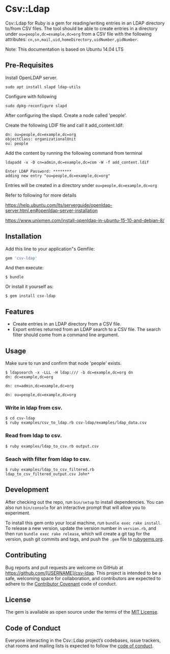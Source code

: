 # Csv::Ldap

Csv::Ldap for Ruby is a gem for reading/writing entries in an LDAP directory to/from CSV files. The tool should be able to create entries in a directory under `ou=people,dc=example,dc=org` from a CSV file with the following attributes: `cn,sn,mail,uid,homeDirectory,uidNumber,gidNumber`.

Note: This documentation is based on Ubuntu 14.04 LTS

## Pre-Requisites

Install OpenLDAP server.

```
sudo apt install slapd ldap-utils
```

Configure with following

```
sudo dpkg-reconfigure slapd
```

After configuring the slapd. Create a node called 'people'.

Create the following LDIF file and call it add_content.ldif:

```
dn: ou=people,dc=example,dc=org
objectClass: organizationalUnit
ou: people
```

Add the content by running the following command from terminal

```
ldapadd -x -D cn=admin,dc=example,dc=com -W -f add_content.ldif

Enter LDAP Password: ********
adding new entry "ou=people,dc=example,dc=org"
```

Entries will be created in a directory under `ou=people,dc=example,dc=org`

Refer to following for more details

https://help.ubuntu.com/lts/serverguide/openldap-server.html.en#openldap-server-installation

https://www.unixmen.com/install-openldap-in-ubuntu-15-10-and-debian-8/

## Installation

Add this line to your application"s Gemfile:

```ruby
gem 'csv-ldap'
```

And then execute:

    $ bundle

Or install it yourself as:

    $ gem install csv-ldap

## Features
- Create entries in an LDAP directory from a CSV file.
- Export entries returned from an LDAP search to a CSV file. The search filter should come from a command line argument.

## Usage

Make sure to run and confirm that node 'people' exists.

```
$ ldapsearch -x -LLL -H ldap:/// -b dc=example,dc=org dn
dn: dc=example,dc=org

dn: cn=admin,dc=example,dc=org

dn: ou=people,dc=example,dc=org
```

### Write in ldap from csv.

```
$ cd csv-ldap
$ ruby examples/csv_to_ldap.rb csv-ldap/examples/ldap_data.csv
```

### Read from ldap to csv.

```
$ ruby examples/ldap_to_csv.rb output.csv
```

### Seach with filter from ldap to csv.

```
$ ruby examples/ldap_to_csv_filtered.rb ldap_to_csv_filtered_output.csv John*

```

## Development

After checking out the repo, run `bin/setup` to install dependencies. You can also run `bin/console` for an interactive prompt that will allow you to experiment.

To install this gem onto your local machine, run `bundle exec rake install`. To release a new version, update the version number in `version.rb`, and then run `bundle exec rake release`, which will create a git tag for the version, push git commits and tags, and push the `.gem` file to [rubygems.org](https://rubygems.org).

## Contributing

Bug reports and pull requests are welcome on GitHub at https://github.com/[USERNAME]/csv-ldap. This project is intended to be a safe, welcoming space for collaboration, and contributors are expected to adhere to the [Contributor Covenant](http://contributor-covenant.org) code of conduct.

## License

The gem is available as open source under the terms of the [MIT License](http://opensource.org/licenses/MIT).

## Code of Conduct

Everyone interacting in the Csv::Ldap project’s codebases, issue trackers, chat rooms and mailing lists is expected to follow the [code of conduct](https://github.com/[USERNAME]/csv-ldap/blob/master/CODE_OF_CONDUCT.md).
